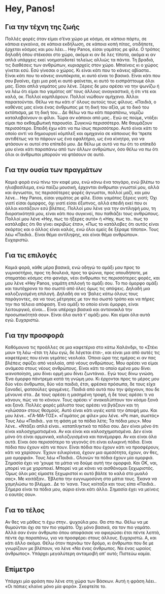 Hey, Panos!
===========

## Για την τέχνη της ζωής

Πολλές φορές όταν είμαι σ’ένα χώρο με κόσμο, σε κάποιο πάρτυ, σε κάποια
εγκαίνια, σε κάποια εκδήλωση, σε κάποια κοπή πίτας, οτιδήποτε, έρχεται κόσμος
και μου λέει… Hey Panos, είσαι γαμάτος ρε φίλε. Ο τρόπος δηλαδή όπου στέκεσαι
στο χώρο, ακόμα κι αν δε λες τίποτα, ακόμα κι αν απλά υπάρχεις εκεί
νοηματοδοτεί τελείως αλλιώς τα πάντα. Τη βραδιά, τις διαθέσεις των ανθρώπων,
κυριαρχείς στον χώρο. Μπαίνεις κι ο χώρος γίνεται εσύ. Εσύ γίνεσαι ο χώρος. Κι
είναι κάτι που το κάνεις αβίαστα.. Είναι κάτι που το κάνεις ανυπόκριτα, κι αυτό
είναι το βασικό. Είναι κάτι που σου βγαίνει, έχει μια ροή κι αυτό φαίνεται, κι
αυτό το εισπράττουμε όλοι μας. Είσαι απλά γαμάτος μου λένε. Ξέρεις δε μου
αρέσει να την ψωνίζω ή να λέω ότι είμαι πιο γαμάτος απ’ τους άλλους
αναγκαστικά, ή ότι ντε και καλά, οκ. Πολλοί κομπλάρουν. Πολλοί νιώθουν αμήχανα.
Άλλοι παραιτούνται. Θέλω να πω κάτι σ’ όλους αυτούς τους φίλους. «Παιδιά, ο
καθένας μας είναι ένας άνθρωπος με τη δική του αξία, με το δικό του εκτόπισμα,
με τη δική του… Δε θέλω να πω κάτι παραπάνω, νομίζω καταλαβαίνουν οι φίλοι.
Τώρα αν κάποιοι από μας.. Εγώ ας πούμε, ντάξει είμαι πιο εκθαμβωτική παρουσία.
Συγκινώ περισσότερο. Με θαυμάζουν περισσότερο. Επειδή έχω κάτι να πω ίσως
περισσότερο. Αυτό είναι κάτι το οποίο αντί να δημιουργεί κόμπλεξ και αμηχανία
σε κάποιους θα ‘πρεπε αντιθέτως να το πάρουν ως ένα εφαλτήριο, ως ένα κίνητρο,
για να φτάσουν κι αυτοί στο επίπεδό μου. Δε θέλω με αυτό να πω ότι το επίπεδό
μου είναι κάτι παραπάνω από των άλλων ανθρώπων, όσο θέλω να πω ότι όλοι οι
άνθρωποι μπορούν να φτάσουν σε αυτό.

## Για την ουσία των πραγμάτων

Καμιά φορά ενώ πίνω τον καφέ μου, ενώ κάνω ένα τσιγάρο, ενώ βλέπω το
ηλιοβασίλεμα, ενώ παίζω μουσική, έρχονται άνθρωποι γνωστοί μου, αλλά και
άγνωστοι, τις περισσότερες φορές άγνωστοι, πολλοί μαζί, και μου λένε… Hey
Panos, είσαι γαμάτος ρε φίλε. Είσαι γαμάτος ξέρεις γιατί; Όχι γιατί είσαι
όμορφος, όχι γιατί είσαι έξυπνος, αλλά επειδή εκεί που οι άλλοι κοιτάζουν εσύ
βλέπεις. Πολλοί μου λένε για την αντίληψή μου, τη διορατικότητά μου, είναι κάτι
που συγκινεί, που παθιάζει τους ανθρώπους. Πολλοί μου λένε «Hey, πως το ήξερες
αυτό» ή «Hey, πως το.. πως το κατάλαβες ότι θα γίνει ακριβώς έτσι», «Πως το
κατάλαβες ότι αυτός είναι σκάρτος και ο άλλος είναι καλός, ενώ όλοι εμείς δε
ξέραμε τίποτα». Τους λέω «Παιδιά.. Είναι θέμα αντίληψης, και είναι θέμα
ανθρώπου». Ευχαριστώ.

## Για τις επιλογές

Καμιά φορά, κάθε μέρα βασικά, ενώ οδηγώ το αμάξι μου προς το γυμναστήριο, προς
τη δουλειά, προς τα ψώνια, προς οπουδήποτε, με σταματάει κόσμος στο φανάρι,
νέοι άνθρωποι τις περισσότερες φορές, και μου λένε «Hey Panos, γαμάτη επιλογή
το αμάξι σου. Το πιο όμορφο αμάξι και ταυτόχρονα το πιο σωστό από όλες όμως τις
απόψεις. Δηλαδή μια καλοζυγισμένη επιλογή. Δηλαδή σα να ‘βαλες κάτω όλους τους
παράγοντες, σα να τους μέτρησες με τον πιο σωστό τρόπο και να πήρες την πιο
τέλεια απόφαση. Ένα αμάξι το οποίο είναι όμορφο, είναι λειτουργικό, είναι…
Είναι υπέροχο βασικά και αντανακλά την προσωπικότητά σου». Είναι όλα αυτά τ’
αμάξι μου. Και είμαι όλα αυτά εγώ. Ευχαριστώ.

## Για την προσφορά

Καθόμουνα τις προάλλες σε μια καφετέρια στο κάτω Χαλάνδρι, το «Στέκι μου» τη
λέω –έτσι τη λέω εγώ, δε λέγεται έτσι-, και είναι μια από αυτές τις καφετέριες
που είναι γεμάτες νεολαία. Όποια ώρα της ημέρας κι αν πας βλέπεις σφύζει από
νεολαία, από νέους ανθρώπους. Μου αρέσει να είμαι ανάμεσα στους νέους
ανθρώπους. Είναι κάτι το οποίο εμένα μου δίνει ικανοποίηση, μου δίνει ορμή μου
δίνει ζωντάνια.. Εγώ τους δίνω γνώση. Ένα όμορφο πάντρεμα κατά τη γνώμη μου. Κι
έρχονται προς το μέρος μου δύο νέοι άνθρωποι, δύο νέα παιδιά, έτσι, φρέσκα
πρόσωπα, δε τους είχα ξαναδεί, φατσούλες ψαγμένες. Παιδιά από αυτά που την
ψάχνουν, που δε μένουνε στα.. Δε τους αρέσει η μασημένη τροφή, ή δε τους αρέσει
τι να κάνουν, πώς να το κάνουν. Τους αρέσει ν’ ανακαλύπτουν τον κόσμο ξανά και
ξανά. Πολλές φορές μάλιστα τους αρέσει να βγάζουν και τη «γλώσσα» στους
θεσμούς. Αυτό είναι κάτι υγιές κατά την άποψή μου. Και μου λένε.. «ΓΑ-ΜΑ-ΤΟΣ».
«Γαμάτος ρε φίλε» μου λένε. «Ρε man, σωστός» Τους λέω «Παιδιά.. για τη φάση με
τα πόδια λέτε; Τα πόδια μου;». Μου λένε.. «Ντάξει απλά είναι.. καταπληκτικά τα
πόδια σου. Δεν είναι μόνο ότι είναι καλοσχηματισμένα. Αν και είναι και
καλοσχηματισμένα. Δεν είναι μόνο ότι είναι αρμονικά, καλοζυγισμένα και
πανέμορφα. Αν και είναι όλα αυτά. Είναι όσο περισσότερο το γεγονός ότι είναι
ειλικρινή πόδια. Είναι πόδια που έχουν κάτι να πουν. Είναι πόδια που έχουν κάτι
να προσφέρουν, κάτι να χαρίσουν. Έχουν ειλικρίνεια, έχουν μια αμεσότητα, έχουν,
αν θες, μια ομορφιά». Τους λέω «Παιδιά.. Ολονών τα πόδια έχουν μία ομορφιά.
Σημασία έχει να ‘χουμε τα μάτια να δούμε αυτή την ομορφιά. Και ΟΚ, ναι, μπορεί
να με χαροποιεί. Μπορεί να με κάνει να αισθάνομαι ξεχωριστός. Όμως όλοι μας
είμαστε ξεχωριστοί κι αυτό βάλτε το καλά στο μυαλό σας». Με κοιτάξαν.. Έβλεπα
την ευγνωμοσύνη στα μάτια τους. Έκανα να χαμηλώσω το βλέμμα.. Δε το ‘κανα. Τους
κοίταξα και τους είπα «Παιδιά.. Σήμερα είναι τα πόδια μου, αύριο είναι κάτι
άλλο. Σημασία έχει να μείνεις ο εαυτός σου».

## Για το τέλος

Αν θες να μάθεις τι έχω στην.. ψυχούλα μου. Θα στο πω. Θέλω να με θυμούνται όχι
σα τον πιο γαμάτο. Όχι μόνο βασικά, σα τον πιο γαμάτο. Αλλά σαν έναν άνθρωπο
όπου αποφάσισε να αφιερώσει έτσι πέντε λεπτά, πέντε όχι παραπάνω, για να
προσφέρει στους άλλους. Ευχαριστώ. Α, και κάτι άλλο ακόμα. Θέλω όταν περνάω τον
δρόμο, κι άνθρωποι που δε με γνωρίζουν με βλέπουν, να λένε «Να ένας άνθρωπος.
Να ένας ωραίος άνθρωπος». Υπάρχει μεγαλύτερη ανταμοιβή απ’ αυτό; Πιστεύω καμία.

## Επίμετρο

Υπάρχει μία φράση που λένε στη χώρα των Βάσκων. Αυτή η φράση λέει.. «Οι πάπιες
κλαίνε μόνο μία φορά». Σκεφτείτε το.
